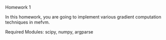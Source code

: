 Homework 1


In this homework, you are going to implement various gradient computation techniques in mefvm.  

Required Modules: scipy, numpy, argparse
